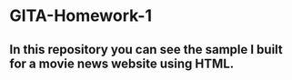 # GITA-Homework-1

## In this repository you can see the sample I built for a movie news website using HTML.
